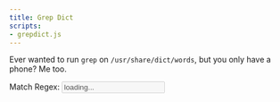 ```yaml
---
title: Grep Dict
scripts:
- grepdict.js
---
```


Ever wanted to run `grep` on `/usr/share/dict/words`,
but you only have a phone?
Me too.

<label for="regexp">Match Regex</label>:
<input id="regexp" type="search" disabled="true" value="loading...">

<ul id="matches"></ul>
